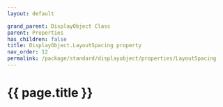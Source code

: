 ```yaml
---
layout: default

grand_parent: DisplayObject Class
parent: Properties
has_children: false
title: DisplayObject.LayoutSpacing property
nav_order: 12
permalink: /package/standard/displayobject/properties/LayoutSpacing
---
```

# {{ page.title }}




